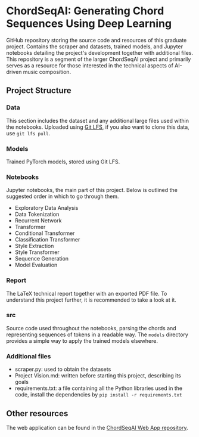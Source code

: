 # ChordSeqAI: Generating Chord Sequences Using Deep Learning

GitHub repository storing the source code and resources of this graduate project. Contains the scraper and datasets, trained models, and Jupyter notebooks detailing the project's development together with additional files. This repository is a segment of the larger ChordSeqAI project and primarily serves as a resource for those interested in the technical aspects of AI-driven music composition.

## Project Structure

### Data

This section includes the dataset and any additional large files used within the notebooks. Uploaded using [Git LFS](https://git-lfs.com/), if you also want to clone this data, use `git lfs pull`.

### Models

Trained PyTorch models, stored using Git LFS.

### Notebooks

Jupyter notebooks, the main part of this project. Below is outlined the suggested order in which to go through them.

- Exploratory Data Analysis
- Data Tokenization
- Recurrent Network
- Transformer
- Conditional Transformer
- Classification Transformer
- Style Extraction
- Style Transformer
- Sequence Generation
- Model Evaluation

### Report

The LaTeX technical report together with an exported PDF file. To understand this project further, it is recommended to take a look at it.

### src

Source code used throughout the notebooks, parsing the chords and representing sequences of tokens in a readable way. The `models` directory provides a simple way to apply the trained models elsewhere.

### Additional files

- scraper.py: used to obtain the datasets
- Project Vision.md: written before starting this project, describing its goals
- requirements.txt: a file containing all the Python libraries used in the code, install the dependencies by `pip install -r requirements.txt`

## Other resources

The web application can be found in the [ChordSeqAI Web App repository](https://github.com/StudentTraineeCenter/chord-seq-ai-app).
